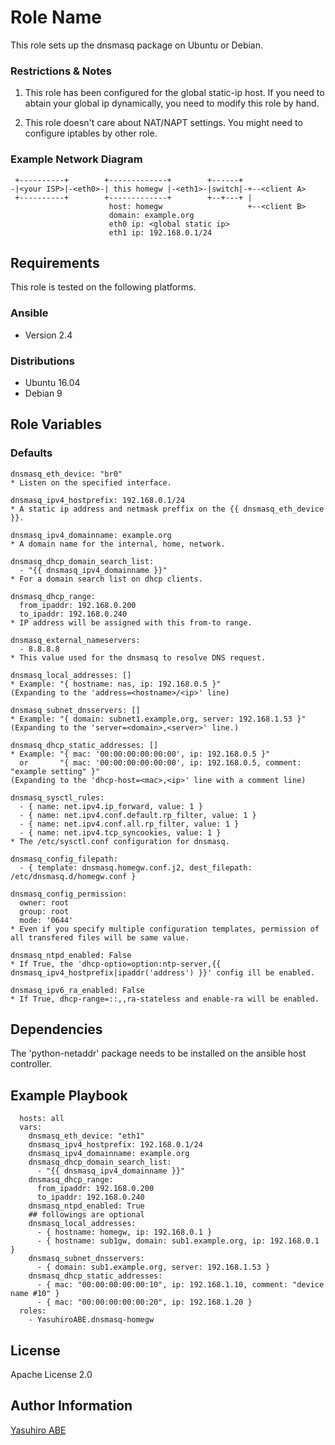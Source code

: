 Role Name
=========

This role sets up the dnsmasq package on Ubuntu or Debian.

### Restrictions & Notes
1. This role has been configured for the global static-ip host.
If you need to abtain your global ip dynamically, you need to modify this role by hand.

2. This role doesn't care about NAT/NAPT settings.
You might need to configure iptables by other role.

### Example Network Diagram

     +----------+        +-------------+        +------+
    -|<your ISP>|-<eth0>-| this homegw |-<eth1>-|switch|-+--<client A>
     +----------+        +-------------+        +--+---+ |
                          host: homegw                   +--<client B>
                          domain: example.org
						  eth0 ip: <global static ip>
						  eth1 ip: 192.168.0.1/24

Requirements
------------

This role is tested on the following platforms.

### Ansible
- Version 2.4

### Distributions
- Ubuntu 16.04
- Debian 9


Role Variables
--------------

### Defaults
	dnsmasq_eth_device: "br0"
	* Listen on the specified interface.

	dnsmasq_ipv4_hostprefix: 192.168.0.1/24
	* A static ip address and netmask preffix on the {{ dnsmasq_eth_device }}.

	dnsmasq_ipv4_domainname: example.org
	* A domain name for the internal, home, network.

	dnsmasq_dhcp_domain_search_list:
	  - "{{ dnsmasq_ipv4_domainname }}"
	* For a domain search list on dhcp clients.

	dnsmasq_dhcp_range:
	  from_ipaddr: 192.168.0.200
	  to_ipaddr: 192.168.0.240
	* IP address will be assigned with this from-to range.

	dnsmasq_external_nameservers:
	  - 8.8.8.8
	* This value used for the dnsmasq to resolve DNS request.

	dnsmasq_local_addresses: []
	* Example: "{ hostname: nas, ip: 192.168.0.5 }"
	(Expanding to the 'address=<hostname>/<ip>' line)

	dnsmasq_subnet_dnsservers: []
	* Example: "{ domain: subnet1.example.org, server: 192.168.1.53 }"
	(Expanding to the 'server=<domain>,<server>' line.)

	dnsmasq_dhcp_static_addresses: []
	* Example: "{ mac: '00:00:00:00:00:00', ip: 192.168.0.5 }"
      or       "{ mac: '00:00:00:00:00:00', ip: 192.168.0.5, comment: "example setting" }"
	(Expanding to the 'dhcp-host=<mac>,<ip>' line with a comment line)

	dnsmasq_sysctl_rules:
	  - { name: net.ipv4.ip_forward, value: 1 }
	  - { name: net.ipv4.conf.default.rp_filter, value: 1 }
	  - { name: net.ipv4.conf.all.rp_filter, value: 1 }
	  - { name: net.ipv4.tcp_syncookies, value: 1 }
	* The /etc/sysctl.conf configuration for dnsmasq.

	dnsmasq_config_filepath:
	  - { template: dnsmasq.homegw.conf.j2, dest_filepath: /etc/dnsmasq.d/homegw.conf }

	dnsmasq_config_permission:
	  owner: root
	  group: root
	  mode: '0644'
	* Even if you specify multiple configuration templates, permission of all transfered files will be same value.

	dnsmasq_ntpd_enabled: False
	* If True, the 'dhcp-optio=option:ntp-server,{{ dnsmasq_ipv4_hostprefix|ipaddr('address') }}' config ill be enabled.

	dnsmasq_ipv6_ra_enabled: False
	* If True, dhcp-range=::,,ra-stateless and enable-ra will be enabled.

Dependencies
------------

The 'python-netaddr' package needs to be installed on the ansible host controller.

Example Playbook
----------------

	  hosts: all
	  vars:
	    dnsmasq_eth_device: "eth1"
	    dnsmasq_ipv4_hostprefix: 192.168.0.1/24
	    dnsmasq_ipv4_domainname: example.org
	    dnsmasq_dhcp_domain_search_list:
	      - "{{ dnsmasq_ipv4_domainname }}"
	    dnsmasq_dhcp_range:
	      from_ipaddr: 192.168.0.200
	      to_ipaddr: 192.168.0.240
		dnsmasq_ntpd_enabled: True
		## followings are optional
	    dnsmasq_local_addresses:
	      - { hostname: homegw, ip: 192.168.0.1 }
	      - { hostname: sub1gw, domain: sub1.example.org, ip: 192.168.0.1 }
	    dnsmasq_subnet_dnsservers:
	      - { domain: sub1.example.org, server: 192.168.1.53 }
	    dnsmasq_dhcp_static_addresses:
	      - { mac: "00:00:00:00:00:10", ip: 192.168.1.10, comment: "device name #10" }
	      - { mac: "00:00:00:00:00:20", ip: 192.168.1.20 }
	  roles:
	    - YasuhiroABE.dnsmasq-homegw

License
-------

Apache License 2.0

Author Information
------------------

[Yasuhiro ABE](http://www.yasundial.org/foaf.xml)
